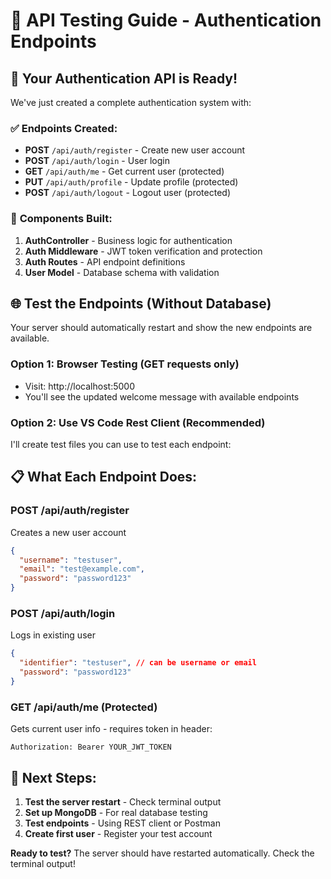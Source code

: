 # 🧪 API Testing Guide - Authentication Endpoints

## 🚀 Your Authentication API is Ready!

We've just created a complete authentication system with:

### ✅ **Endpoints Created:**
- **POST** `/api/auth/register` - Create new user account
- **POST** `/api/auth/login` - User login  
- **GET** `/api/auth/me` - Get current user (protected)
- **PUT** `/api/auth/profile` - Update profile (protected)
- **POST** `/api/auth/logout` - Logout user (protected)

### 🔧 **Components Built:**
1. **AuthController** - Business logic for authentication
2. **Auth Middleware** - JWT token verification and protection
3. **Auth Routes** - API endpoint definitions
4. **User Model** - Database schema with validation

## 🌐 Test the Endpoints (Without Database)

Your server should automatically restart and show the new endpoints are available.

### Option 1: Browser Testing (GET requests only)
- Visit: http://localhost:5000
- You'll see the updated welcome message with available endpoints

### Option 2: Use VS Code Rest Client (Recommended)

I'll create test files you can use to test each endpoint:

## 📋 What Each Endpoint Does:

### **POST /api/auth/register**
Creates a new user account
```json
{
  "username": "testuser",
  "email": "test@example.com", 
  "password": "password123"
}
```

### **POST /api/auth/login**
Logs in existing user
```json
{
  "identifier": "testuser", // can be username or email
  "password": "password123"
}
```

### **GET /api/auth/me** (Protected)
Gets current user info - requires token in header:
```
Authorization: Bearer YOUR_JWT_TOKEN
```

## 🎯 Next Steps:

1. **Test the server restart** - Check terminal output
2. **Set up MongoDB** - For real database testing
3. **Test endpoints** - Using REST client or Postman
4. **Create first user** - Register your test account

**Ready to test?** The server should have restarted automatically. Check the terminal output!
